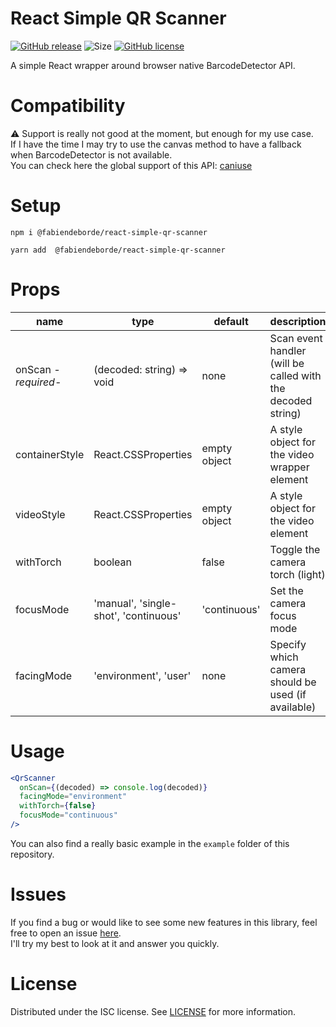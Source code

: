 # React Simple QR Scanner
[![GitHub release](https://img.shields.io/github/v/release/FabienDeborde/react-simple-qr-scanner)](https://github.com/FabienDeborde/react-simple-qr-scanner/releases/)
![Size](https://img.shields.io/github/languages/code-size/FabienDeborde/react-simple-qr-scanner)
[![GitHub license](https://img.shields.io/github/license/Naereen/StrapDown.js.svg)](https://github.com/FabienDeborde/react-simple-qr-scanner/blob/master/LICENSE.md)


A simple React wrapper around browser native BarcodeDetector API.  

# Compatibility
⚠️ Support is really not good at the moment, but enough for my use case.  
If I have the time I may try to use the canvas method to have a fallback when BarcodeDetector is not available.  
You can check here the global support of this API: [caniuse](https://caniuse.com/mdn-api_barcodedetector)



# Setup
```
npm i @fabiendeborde/react-simple-qr-scanner
```

```
yarn add  @fabiendeborde/react-simple-qr-scanner
```


# Props

| name  | type | default  | description |
| ------------- | ------------- | ------------- | ------------- |
| onScan *-required-*  | (decoded: string) => void  | none  | Scan event handler (will be called with the decoded string)  |
| containerStyle  | React.CSSProperties  | empty object  | A style object for the video wrapper element |
| videoStyle  | React.CSSProperties  | empty object  | A style object for the video element  |
| withTorch  | boolean  | false  | Toggle the camera torch (light)  |
| focusMode  | 'manual', 'single-shot', 'continuous'  | 'continuous'  | Set the camera focus mode  |
| facingMode  | 'environment', 'user'  | none  | Specify which camera should be used (if available)  |

# Usage
```jsx
<QrScanner
  onScan={(decoded) => console.log(decoded)}
  facingMode="environment"
  withTorch={false}
  focusMode="continuous"
/>
```
You can also find a really basic example in the `example` folder of this repository.

# Issues
If you find a bug or would like to see some new features in this library, feel free to open an issue [here](https://github.com/FabienDeborde/react-simple-qr-scanner/issues).  
I'll try my best to look at it and answer you quickly.

# License
Distributed under the ISC license. See [LICENSE](https://github.com/FabienDeborde/react-simple-qr-scanner/blob/master/LICENSE) for more information.
